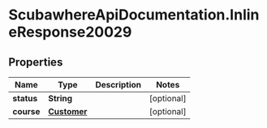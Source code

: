 # ScubawhereApiDocumentation.InlineResponse20029

## Properties
Name | Type | Description | Notes
------------ | ------------- | ------------- | -------------
**status** | **String** |  | [optional] 
**course** | [**Customer**](Customer.md) |  | [optional] 


